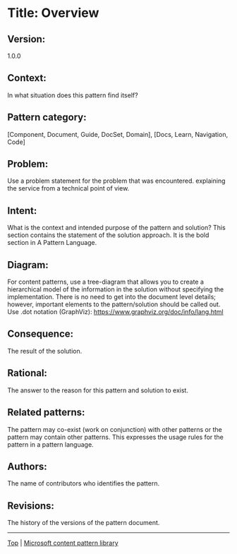 # Title: Overview

## Version:
1.0.0

## Context:
In what situation does this pattern find itself?

## Pattern category:
[Component, Document, Guide, DocSet, Domain], [Docs, Learn, Navigation, Code]

## Problem:
Use a problem statement for the problem that was encountered. explaining the service from a technical point of view.

## Intent:
What is the context and intended purpose of the pattern and solution? 
This section contains the statement of the solution approach. It is the 
bold section in A Pattern Language.

## Diagram: 
For content patterns, use a tree-diagram that allows you to create a 
hierarchical model of the information in the solution without specifying 
the implementation. There is no need to get into the document level details; 
however, important elements to the pattern/solution should be called out.
Use .dot notation (GraphViz): https://www.graphviz.org/doc/info/lang.html

## Consequence:
The result of the solution.

## Rational:
The answer to the reason for this pattern and solution to exist.

## Related patterns:
The pattern may co-exist (work on conjunction) with other patterns or 
the pattern may contain other patterns. This expresses the usage rules 
for the pattern in a pattern language.

## Authors:
The name of contributors who identifies the pattern.

## Revisions:
The history of the versions of the pattern document.


<hr>

[Top](index.md) | [Microsoft content pattern library](https://review.docs.microsoft.com/en-us/help/patterns/?branch=patterns)